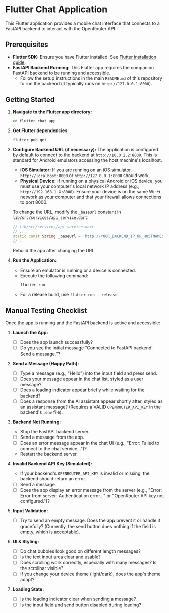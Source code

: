 # Flutter Chat Application

This Flutter application provides a mobile chat interface that connects to a FastAPI backend to interact with the OpenRouter API.

## Prerequisites

-   **Flutter SDK:** Ensure you have Flutter installed. See [Flutter installation guide](https://flutter.dev/docs/get-started/install).
-   **FastAPI Backend Running:** This Flutter app requires the companion FastAPI backend to be running and accessible.
    -   Follow the setup instructions in the main `README.md` of this repository to run the backend (it typically runs on `http://127.0.0.1:8000`).

## Getting Started

1.  **Navigate to the Flutter app directory:**
    ```bash
    cd flutter_chat_app
    ```

2.  **Get Flutter dependencies:**
    ```bash
    flutter pub get
    ```

3.  **Configure Backend URL (if necessary):**
    The application is configured by default to connect to the backend at `http://10.0.2.2:8000`. This is standard for Android emulators accessing the host machine's localhost.
    -   **iOS Simulator:** If you are running on an iOS simulator, `http://localhost:8000` or `http://127.0.0.1:8000` should work.
    -   **Physical Device:** If running on a physical Android or iOS device, you must use your computer's local network IP address (e.g., `http://192.168.1.X:8000`). Ensure your device is on the same Wi-Fi network as your computer and that your firewall allows connections to port 8000.

    To change the URL, modify the `_baseUrl` constant in `lib/src/services/api_service.dart`:
    ```dart
    // lib/src/services/api_service.dart
    // ...
    static const String _baseUrl = 'http://YOUR_BACKEND_IP_OR_HOSTNAME:8000'; 
    // ...
    ```
    Rebuild the app after changing the URL.

4.  **Run the Application:**
    -   Ensure an emulator is running or a device is connected.
    -   Execute the following command:
        ```bash
        flutter run
        ```
    -   For a release build, use `flutter run --release`.

## Manual Testing Checklist

Once the app is running and the FastAPI backend is active and accessible:

1.  **Launch the App:**
    -   [ ] Does the app launch successfully?
    -   [ ] Do you see the initial message "Connected to FastAPI backend! Send a message."?

2.  **Send a Message (Happy Path):**
    -   [ ] Type a message (e.g., "Hello") into the input field and press send.
    -   [ ] Does your message appear in the chat list, styled as a user message?
    -   [ ] Does a loading indicator appear briefly while waiting for the backend?
    -   [ ] Does a response from the AI assistant appear shortly after, styled as an assistant message? (Requires a VALID `OPENROUTER_API_KEY` in the backend's `.env` file).

3.  **Backend Not Running:**
    -   Stop the FastAPI backend server.
    -   [ ] Send a message from the app.
    -   [ ] Does an error message appear in the chat UI (e.g., "Error: Failed to connect to the chat service...")?
    -   Restart the backend server.

4.  **Invalid Backend API Key (Simulated):**
    -   If your backend's `OPENROUTER_API_KEY` is invalid or missing, the backend should return an error.
    -   [ ] Send a message.
    -   [ ] Does the app display an error message from the server (e.g., "Error: Error from server: Authentication error..." or "OpenRouter API key not configured.")?

5.  **Input Validation:**
    -   [ ] Try to send an empty message. Does the app prevent it or handle it gracefully? (Currently, the send button does nothing if the field is empty, which is acceptable).

6.  **UI & Styling:**
    -   [ ] Do chat bubbles look good on different length messages?
    -   [ ] Is the text input area clear and usable?
    -   [ ] Does scrolling work correctly, especially with many messages? Is the scrollbar visible?
    -   [ ] If you change your device theme (light/dark), does the app's theme adapt?

7.  **Loading State:**
    -   [ ] Is the loading indicator clear when sending a message?
    -   [ ] Is the input field and send button disabled during loading?
